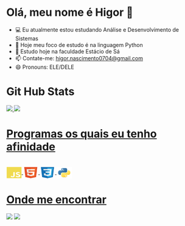 # Olá, meu nome é Higor 👋

- 💻 Eu atualmente estou estudando Análise e Desenvolvimento de Sistemas
- 🌱 Hoje meu foco de estudo é na linguagem Python
- 🏫 Estudo hoje na faculdade Estácio de Sá
- 📫 Contate-me: higor.nascimento0704@gmail.com
- 😄 Pronouns: ELE/DELE

# Git Hub Stats
<div>
<a href="https://github.com/ohhigordev">
<img heigth="180 em" src=https://github-readme-stats.vercel.app/api?username=ohhigordev&show_icons=true& threme=transparent&bg inlude_all_comits=true&count_private=true"/>
<img heigth="180em" src =https://github-readme-stats.vercel.app/api/top-langs/?username=ohhigordev&layout=compact&langs_count=16&threme=dark"/>
</div>
  
 # Programas os quais eu tenho afinidade
<div style="display: inline_block"><br>
  <img align="center" alt="Rafa-Js" height="30" width="40" src="https://raw.githubusercontent.com/devicons/devicon/master/icons/javascript/javascript-plain.svg">
  <img align="center" alt="Rafa-HTML" height="30" width="40" src="https://raw.githubusercontent.com/devicons/devicon/master/icons/html5/html5-original.svg">
  <img align="center" alt="Rafa-CSS" height="30" width="40" src="https://raw.githubusercontent.com/devicons/devicon/master/icons/css3/css3-original.svg">
  <img align="center" alt="Rafa-Python" height="30" width="40" src="https://raw.githubusercontent.com/devicons/devicon/master/icons/python/python-original.svg">
</div>

# Onde me encontrar
<div> 
  <a href = "Gmail: higor.nascimento004@gmail.com"><img src="https://img.shields.io/badge/-Gmail-%23333?style=for-the-badge&logo=gmail&logoColor=white" target="_blank"></a>
  <a href="https://www.linkedin.com/in/ohhigor-dev/" target="_blank"><img src="https://img.shields.io/badge/-LinkedIn-%230077B5?style=for-the-badge&logo=linkedin&logoColor=white" target="_blank"></a> 
  
</div>


